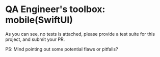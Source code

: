 # QA Engineer's toolbox: mobile(SwiftUI)

As you can see, no tests is attached, please provide a test suite for this project, and submit your PR.

PS: Mind pointing out some potential flaws or pitfalls?

